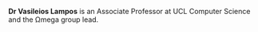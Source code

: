 <strong>Dr Vasileios Lampos</strong> is an Associate Professor at UCL Computer Science and the Ωmega group lead.

<p>
  <a href="https://scholar.google.com/citations?user=eXDONDEAAAAJ"><i class="ai ai-google-scholar ai-2x" title="Google Scholar"></i></a>
  <span style="margin-right:5px"></span>
  <a href="https://x.com/lampos"><i class="fab fa-twitter fa-2x" title="Twitter/X"></i></a>
  <span style="margin-right:5px"></span>
  <a href="https://orcid.org/0000-0001-8555-2063"><i class="ai ai-orcid ai-2x" title="orcid"></i></a>
</p>